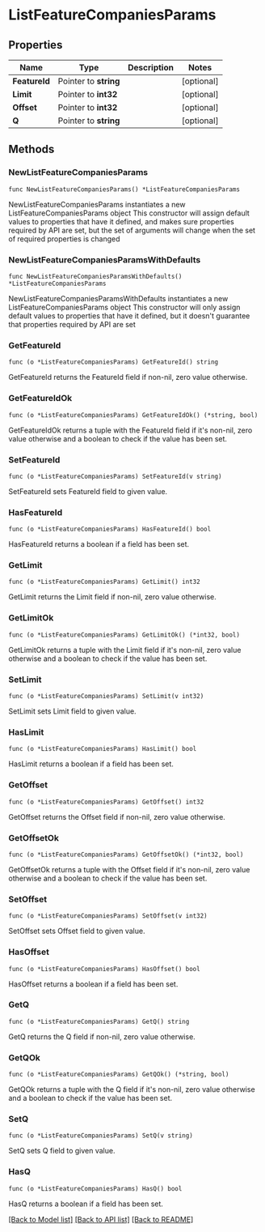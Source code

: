 # ListFeatureCompaniesParams

## Properties

Name | Type | Description | Notes
------------ | ------------- | ------------- | -------------
**FeatureId** | Pointer to **string** |  | [optional] 
**Limit** | Pointer to **int32** |  | [optional] 
**Offset** | Pointer to **int32** |  | [optional] 
**Q** | Pointer to **string** |  | [optional] 

## Methods

### NewListFeatureCompaniesParams

`func NewListFeatureCompaniesParams() *ListFeatureCompaniesParams`

NewListFeatureCompaniesParams instantiates a new ListFeatureCompaniesParams object
This constructor will assign default values to properties that have it defined,
and makes sure properties required by API are set, but the set of arguments
will change when the set of required properties is changed

### NewListFeatureCompaniesParamsWithDefaults

`func NewListFeatureCompaniesParamsWithDefaults() *ListFeatureCompaniesParams`

NewListFeatureCompaniesParamsWithDefaults instantiates a new ListFeatureCompaniesParams object
This constructor will only assign default values to properties that have it defined,
but it doesn't guarantee that properties required by API are set

### GetFeatureId

`func (o *ListFeatureCompaniesParams) GetFeatureId() string`

GetFeatureId returns the FeatureId field if non-nil, zero value otherwise.

### GetFeatureIdOk

`func (o *ListFeatureCompaniesParams) GetFeatureIdOk() (*string, bool)`

GetFeatureIdOk returns a tuple with the FeatureId field if it's non-nil, zero value otherwise
and a boolean to check if the value has been set.

### SetFeatureId

`func (o *ListFeatureCompaniesParams) SetFeatureId(v string)`

SetFeatureId sets FeatureId field to given value.

### HasFeatureId

`func (o *ListFeatureCompaniesParams) HasFeatureId() bool`

HasFeatureId returns a boolean if a field has been set.

### GetLimit

`func (o *ListFeatureCompaniesParams) GetLimit() int32`

GetLimit returns the Limit field if non-nil, zero value otherwise.

### GetLimitOk

`func (o *ListFeatureCompaniesParams) GetLimitOk() (*int32, bool)`

GetLimitOk returns a tuple with the Limit field if it's non-nil, zero value otherwise
and a boolean to check if the value has been set.

### SetLimit

`func (o *ListFeatureCompaniesParams) SetLimit(v int32)`

SetLimit sets Limit field to given value.

### HasLimit

`func (o *ListFeatureCompaniesParams) HasLimit() bool`

HasLimit returns a boolean if a field has been set.

### GetOffset

`func (o *ListFeatureCompaniesParams) GetOffset() int32`

GetOffset returns the Offset field if non-nil, zero value otherwise.

### GetOffsetOk

`func (o *ListFeatureCompaniesParams) GetOffsetOk() (*int32, bool)`

GetOffsetOk returns a tuple with the Offset field if it's non-nil, zero value otherwise
and a boolean to check if the value has been set.

### SetOffset

`func (o *ListFeatureCompaniesParams) SetOffset(v int32)`

SetOffset sets Offset field to given value.

### HasOffset

`func (o *ListFeatureCompaniesParams) HasOffset() bool`

HasOffset returns a boolean if a field has been set.

### GetQ

`func (o *ListFeatureCompaniesParams) GetQ() string`

GetQ returns the Q field if non-nil, zero value otherwise.

### GetQOk

`func (o *ListFeatureCompaniesParams) GetQOk() (*string, bool)`

GetQOk returns a tuple with the Q field if it's non-nil, zero value otherwise
and a boolean to check if the value has been set.

### SetQ

`func (o *ListFeatureCompaniesParams) SetQ(v string)`

SetQ sets Q field to given value.

### HasQ

`func (o *ListFeatureCompaniesParams) HasQ() bool`

HasQ returns a boolean if a field has been set.


[[Back to Model list]](../README.md#documentation-for-models) [[Back to API list]](../README.md#documentation-for-api-endpoints) [[Back to README]](../README.md)


